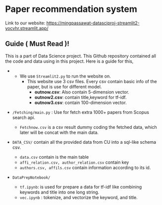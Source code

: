 # Paper recommendation system
Link to our website: https://mingpassawat-datasciproj-streamlit2-yocvhr.streamlit.app/

## Guide ( Must Read )!
This is a part of Data Science project. This Github repository contained all the code and data using in this project. 
Here is a guide for this,

 - - We use `Streamlit2.py` to run the website on.
   		- This website use 3 csv files. Every csv contain basic info of the paper, but is use for different model.
   			- **outnow.csv**: Also contain 5-dimension vector.
   			- **outnow2.csv**: contain title,keyword for tf-idf.
   			- **outnow3.csv**: contain 100-dimension vector.

	
-  `/Fetching/main.py` :  Use for fetch extra 1000+ papers from Scopus search api.
	- `Fetchnow.csv` is a csv result dummy coding the fetched data, which later will be concat with the main data.
- `DATA_CSV/` contain all the provided data from CU into a sql-like schema csv.
	- `data.csv` contain is the main table
	- `affi_relation.csv, author_relation.csv` contain key
	- `authors.csv, affils.csv` contain information according to its id.
- `DataPrepNotebook/`
	- `tf.ipynb`: is used for prepare a data for tf-idf like combining keywords and title into one long string.
	- `vec.ipynb` : tokenize, and vectorize the keyword, and title.
